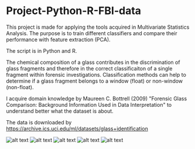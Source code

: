 # Project-Python-R-FBI-data
This project is made for applying the tools acquired in Multivariate Statistics Analysis. The purpose is to train different classifiers and compare their performance with feature extraction (PCA). 

The script is in Python and R. 

The chemical composition of a glass contributes in the discrimination of glass fragments and therefore in the correct classificaiton of a single fragment within forensic investigations. Classification methods can help to determine if a glass fragment belongs to a window (float) or non-window (non-float). 

I acquire domain knowledge by Maureen C. Bottrell (2009) "Forensic Glass Comparison: Background Information Used in Data Interpretation" to understand better what the dataset is about. 

The data is downloaded by https://archive.ics.uci.edu/ml/datasets/glass+identification

![alt text](https://raw.githubusercontent.com/RiSar16/Project-Python-R-FBI-data/main/multivariate-statistics.jpg)
![alt text](https://raw.githubusercontent.com/RiSar16/Project-Python-R-FBI-data/main/Python-distribution-chemical%20elements.png)
![alt text](https://raw.githubusercontent.com/RiSar16/Project-Python-R-FBI-data/main/R-correlations-highest-lowest.png)
![alt text](https://raw.githubusercontent.com/RiSar16/Project-Python-R-FBI-data/main/Python-correlations.png)
![alt text](https://raw.githubusercontent.com/RiSar16/Project-Python-R-FBI-data/main/R-correlations.png)
